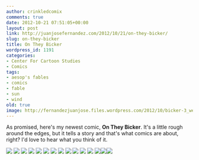 ```yaml
---
author: crinkledcomix
comments: true
date: 2012-10-21 07:51:05+00:00
layout: post
link: http://juanjosefernandez.com/2012/10/21/on-they-bicker/
slug: on-they-bicker
title: On They Bicker
wordpress_id: 1191
categories:
- Center For Cartoon Studies
- Comics
tags:
- aesop's fables
- comics
- fable
- sun
- wind
old: true
image: http://fernandezjuanjose.files.wordpress.com/2012/10/bicker-3_web1.jpg
---
```


As promised, here's my newest comic, **On They Bicker**. It's a little rough around the edges, but it tells a story and that's what comics are about, right? I'd love to hear what you think of it.
<!--more-->
[![](http://fernandezjuanjose.files.wordpress.com/2012/10/bicker-cover_web.jpg)](http://fernandezjuanjose.files.wordpress.com/2012/10/bicker-cover_web.jpg)
[![](http://fernandezjuanjose.files.wordpress.com/2012/10/bicker-inner-cover_web.jpg)](http://fernandezjuanjose.files.wordpress.com/2012/10/bicker-inner-cover_web.jpg)
[![](http://fernandezjuanjose.files.wordpress.com/2012/10/bicker-innertitle_web.jpg)](http://fernandezjuanjose.files.wordpress.com/2012/10/bicker-innertitle_web.jpg)
[![](http://fernandezjuanjose.files.wordpress.com/2012/10/bicker-1_web.jpg)](http://fernandezjuanjose.files.wordpress.com/2012/10/bicker-1_web.jpg)
[![](http://fernandezjuanjose.files.wordpress.com/2012/10/bicker-2_web.jpg)](http://fernandezjuanjose.files.wordpress.com/2012/10/bicker-2_web.jpg)
[![](http://fernandezjuanjose.files.wordpress.com/2012/10/bicker-3_web1.jpg)](http://fernandezjuanjose.files.wordpress.com/2012/10/bicker-3_web1.jpg)
[![](http://fernandezjuanjose.files.wordpress.com/2012/10/bicker-4_web.jpg)](http://fernandezjuanjose.files.wordpress.com/2012/10/bicker-4_web.jpg)
[![](http://fernandezjuanjose.files.wordpress.com/2012/10/bicker-5_web.jpg)](http://fernandezjuanjose.files.wordpress.com/2012/10/bicker-5_web.jpg)
[![](http://fernandezjuanjose.files.wordpress.com/2012/10/bicker-6_web.jpg)](http://fernandezjuanjose.files.wordpress.com/2012/10/bicker-6_web.jpg)
[![](http://fernandezjuanjose.files.wordpress.com/2012/10/bicker-7_web.jpg)](http://fernandezjuanjose.files.wordpress.com/2012/10/bicker-7_web.jpg)
[![](http://fernandezjuanjose.files.wordpress.com/2012/10/bicker-9_web.jpg)](http://fernandezjuanjose.files.wordpress.com/2012/10/bicker-9_web.jpg)
[![](http://fernandezjuanjose.files.wordpress.com/2012/10/bicker-10_web.jpg)](http://fernandezjuanjose.files.wordpress.com/2012/10/bicker-10_web.jpg)
[![](http://fernandezjuanjose.files.wordpress.com/2012/10/bicker-11_web.jpg)](http://fernandezjuanjose.files.wordpress.com/2012/10/bicker-11_web.jpg)[![](http://fernandezjuanjose.files.wordpress.com/2012/10/bicker-inner-cover_web.jpg)](http://fernandezjuanjose.files.wordpress.com/2012/10/bicker-inner-cover_web.jpg)[![](http://fernandezjuanjose.files.wordpress.com/2012/10/bicker-back-cover_web.jpg)](http://fernandezjuanjose.files.wordpress.com/2012/10/bicker-back-cover_web.jpg)
